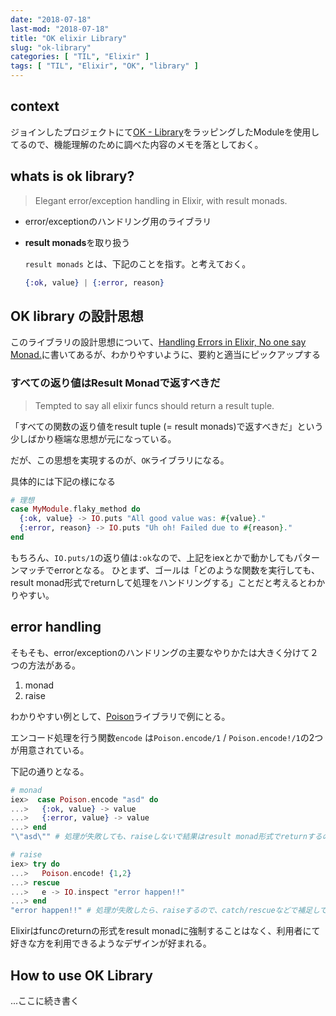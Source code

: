 ```yaml
---
date: "2018-07-18"
last-mod: "2018-07-18"
title: "OK elixir Library"
slug: "ok-library"
categories: [ "TIL", "Elixir" ]
tags: [ "TIL", "Elixir", "OK", "library" ]
---
```


## context

ジョインしたプロジェクトにて[OK - Library](https://github.com/CrowdHailer/OK)をラッピングしたModuleを使用してるので、機能理解のために調べた内容のメモを落としておく。


## whats is ok library?

> Elegant error/exception handling in Elixir, with result monads.

- error/exceptionのハンドリング用のライブラリ
- **result monads**を取り扱う

  `result monads` とは、下記のことを指す。と考えておく。

  ```elixir
  {:ok, value} | {:error, reason}
  ```


## OK library の設計思想

このライブラリの設計思想について、[Handling Errors in Elixir, No one say Monad.](http://insights.workshop14.io/2015/10/18/handling-errors-in-elixir-no-one-say-monad.html)に書いてあるが、わかりやすいように、要約と適当にピックアップする


### すべての返り値はResult Monadで返すべきだ

> Tempted to say all elixir funcs should return a result tuple. 

「すべての関数の返り値をresult tuple (= result monads)で返すべきだ」という少しばかり極端な思想が元になっている。

だが、この思想を実現するのが、`OK`ライブラリになる。

具体的には下記の様になる

```elixir
# 理想
case MyModule.flaky_method do
  {:ok, value} -> IO.puts "All good value was: #{value}."
  {:error, reason} -> IO.puts "Uh oh! Failed due to #{reason}."
end
```

もちろん、`IO.puts/1`の返り値は`:ok`なので、上記をiexとかで動かしてもパターンマッチでerrorとなる。
ひとまず、ゴールは「どのような関数を実行しても、result monad形式でreturnして処理をハンドリングする」ことだと考えるとわかりやすい。

## error handling

そもそも、error/exceptionのハンドリングの主要なやりかたは大きく分けて２つの方法がある。

1. monad
2. raise

わかりやすい例として、[Poison](https://github.com/devinus/poison)ライブラリで例にとる。

エンコード処理を行う関数`encode` は`Poison.encode/1` / `Poison.encode!/1`の2つが用意されている。

下記の通りとなる。

```elixir
# monad
iex>  case Poison.encode "asd" do
...>   {:ok, value} -> value
...>   {:error, value} -> value
...> end
"\"asd\"" # 処理が失敗しても、raiseしないで結果はresult monad形式でreturnするので、その結果をpattern-matchなどで補足して処理を分岐する

# raise
iex> try do
...>   Poison.encode! {1,2}
...> rescue
...>   e -> IO.inspect "error happen!!"
...> end
"error happen!!" # 処理が失敗したら、raiseするので、catch/rescueなどで補足して処理を分岐する
```

Elixirはfuncのreturnの形式をresult monadに強制することはなく、利用者にて好きな方を利用できるようなデザインが好まれる。


## How to use OK Library

...ここに続き書く

